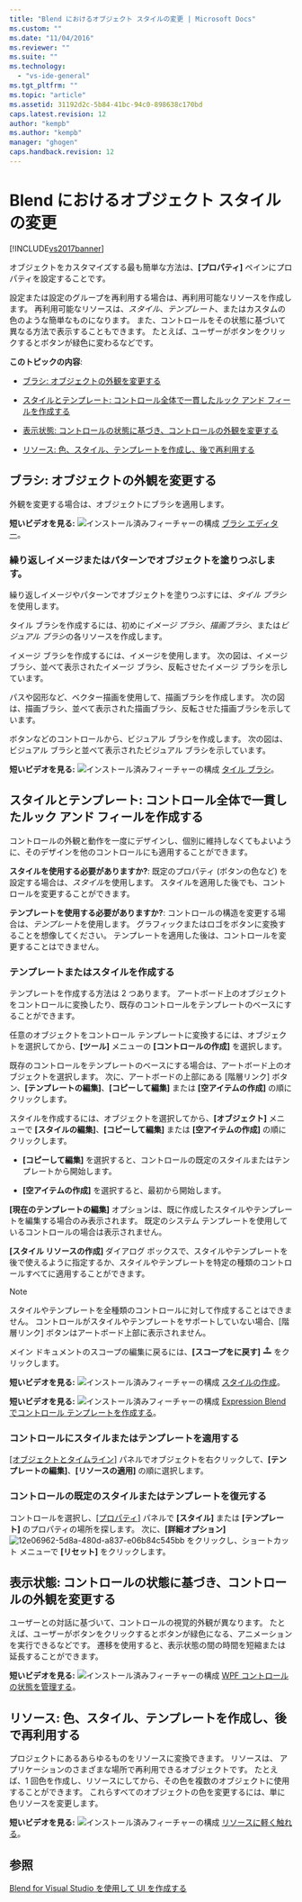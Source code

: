 ```yaml
---
title: "Blend におけるオブジェクト スタイルの変更 | Microsoft Docs"
ms.custom: ""
ms.date: "11/04/2016"
ms.reviewer: ""
ms.suite: ""
ms.technology: 
  - "vs-ide-general"
ms.tgt_pltfrm: ""
ms.topic: "article"
ms.assetid: 31192d2c-5b84-41bc-94c0-898638c170bd
caps.latest.revision: 12
author: "kempb"
ms.author: "kempb"
manager: "ghogen"
caps.handback.revision: 12
---
```

# Blend におけるオブジェクト スタイルの変更
[!INCLUDE[vs2017banner](../code-quality/includes/vs2017banner.md)]

オブジェクトをカスタマイズする最も簡単な方法は、**\[プロパティ\]** ペインにプロパティを設定することです。  
  
 設定または設定のグループを再利用する場合は、再利用可能なリソースを作成します。  再利用可能なリソースは、*スタイル*、*テンプレート*、またはカスタムの色のような簡単なものになります。  また、コントロールをその状態に基づいて異なる方法で表示することもできます。  たとえば、ユーザーがボタンをクリックするとボタンが緑色に変わるなどです。  
  
 **このトピックの内容**:  
  
-   [ブラシ: オブジェクトの外観を変更する](#Brushes)  
  
-   [スタイルとテンプレート: コントロール全体で一貫したルック アンド フィールを作成する](#Styles)  
  
-   [表示状態: コントロールの状態に基づき、コントロールの外観を変更する](#Visual)  
  
-   [リソース: 色、スタイル、テンプレートを作成し、後で再利用する](#Resources)  
  
##  <a name="Brushes"></a> ブラシ: オブジェクトの外観を変更する  
 外観を変更する場合は、オブジェクトにブラシを適用します。  
  
 **短いビデオを見る:** ![インストール済みフィーチャーの構成](../designers/media/bldadminconsoleinitialconfigicon.png "BldAdminConsoleInitialConfigIcon") [ブラシ エディター](http://www.popscreen.com/v/6A4mO/Microsoft-Expression-Blend-The-Brushes-Editor)。  
  
### 繰り返しイメージまたはパターンでオブジェクトを塗りつぶします。  
 繰り返しイメージやパターンでオブジェクトを塗りつぶすには、*タイル ブラシ*を使用します。  
  
 タイル ブラシを作成するには、初めに*イメージ ブラシ*、*描画ブラシ*、または*ビジュアル ブラシ*の各リソースを作成します。  
  
 イメージ ブラシを作成するには、イメージを使用します。  次の図は、イメージ ブラシ、並べて表示されたイメージ ブラシ、反転させたイメージ ブラシを示しています。  
  
 パスや図形など、ベクター描画を使用して、描画ブラシを作成します。  次の図は、描画ブラシ、並べて表示された描画ブラシ、反転させた描画ブラシを示しています。  
  
 ボタンなどのコントロールから、ビジュアル ブラシを作成します。  次の図は、ビジュアル ブラシと並べて表示されたビジュアル ブラシを示しています。  
  
 **短いビデオを見る:** ![インストール済みフィーチャーの構成](../designers/media/bldadminconsoleinitialconfigicon.png "BldAdminConsoleInitialConfigIcon") [タイル ブラシ](http://www.popscreen.com/v/6A4iM/Microsoft-Expression-Blend-Tile-Brushes)。  
  
##  <a name="Styles"></a> スタイルとテンプレート: コントロール全体で一貫したルック アンド フィールを作成する  
 コントロールの外観と動作を一度にデザインし、個別に維持しなくてもよいように、そのデザインを他のコントロールにも適用することができます。  
  
 **スタイルを使用する必要がありますか?**: 既定のプロパティ \(ボタンの色など\) を設定する場合は、*スタイル*を使用します。  スタイルを適用した後でも、コントロールを変更することができます。  
  
 **テンプレートを使用する必要がありますか?**: コントロールの構造を変更する場合は、*テンプレート*を使用します。  グラフィックまたはロゴをボタンに変換することを想像してください。  テンプレートを適用した後は、コントロールを変更することはできません。  
  
### テンプレートまたはスタイルを作成する  
 テンプレートを作成する方法は 2 つあります。  アートボード上のオブジェクトをコントロールに変換したり、既存のコントロールをテンプレートのベースにすることができます。  
  
 任意のオブジェクトをコントロール テンプレートに変換するには、オブジェクトを選択してから、**\[ツール\]** メニューの **\[コントロールの作成\]** を選択します。  
  
 既存のコントロールをテンプレートのベースにする場合は、アートボード上のオブジェクトを選択します。  次に、アートボードの上部にある \[階層リンク\] ボタン、**\[テンプレートの編集\]**、**\[コピーして編集\]** または **\[空アイテムの作成\]** の順にクリックします。  
  
 スタイルを作成するには、オブジェクトを選択してから、**\[オブジェクト\]** メニューで **\[スタイルの編集\]**、**\[コピーして編集\]** または **\[空アイテムの作成\]** の順にクリックします。  
  
-   **\[コピーして編集\]** を選択すると、コントロールの既定のスタイルまたはテンプレートから開始します。  
  
-   **\[空アイテムの作成\]** を選択すると、最初から開始します。  
  
 **\[現在のテンプレートの編集\]** オプションは、既に作成したスタイルやテンプレートを編集する場合のみ表示されます。  既定のシステム テンプレートを使用しているコントロールの場合は表示されません。  
  
 **\[スタイル リソースの作成\]** ダイアログ ボックスで、スタイルやテンプレートを後で使えるように指定するか、スタイルやテンプレートを特定の種類のコントロールすべてに適用することができます。  
  
> [!NOTE]
>  スタイルやテンプレートを全種類のコントロールに対して作成することはできません。  コントロールがスタイルやテンプレートをサポートしていない場合、\[階層リンク\] ボタンはアートボード上部に表示されません。  
>   
>  メイン ドキュメントのスコープの編集に戻るには、**\[スコープをに戻す\]** ![](../designers/media/55844eb3-ed98-4f20-aa66-a6f5b23eeb2b.png "55844eb3\-ed98\-4f20\-aa66\-a6f5b23eeb2b") をクリックします。  
  
 **短いビデオを見る:** ![インストール済みフィーチャーの構成](../designers/media/bldadminconsoleinitialconfigicon.png "BldAdminConsoleInitialConfigIcon") [スタイルの作成](http://www.microsoft.com/showcase/details.aspx?uuid=9b8e86e2-8e90-4d61-81af-fa5b5afb3e95)。  
  
 **短いビデオを見る:** ![インストール済みフィーチャーの構成](../designers/media/bldadminconsoleinitialconfigicon.png "BldAdminConsoleInitialConfigIcon") [Expression Blend でコントロール テンプレートを作成する](http://msdn.microsoft.com/expression/cc263912.aspx)。  
  
### コントロールにスタイルまたはテンプレートを適用する  
 [&#91;オブジェクトとタイムライン&#93;](http://msdn.microsoft.com/ja-jp/135a5a5e-ec6d-4f38-8827-60e284cd5f57) パネルでオブジェクトを右クリックして、**\[テンプレートの編集\]**、**\[リソースの適用\]** の順に選択します。  
  
### コントロールの既定のスタイルまたはテンプレートを復元する  
 コントロールを選択し、[&#91;プロパティ&#93;](http://msdn.microsoft.com/ja-jp/135a5a5e-ec6d-4f38-8827-60e284cd5f57) パネルで **\[スタイル\]** または **\[テンプレート\]** のプロパティの場所を探します。  次に、**\[詳細オプション\]** ![](../designers/media/12e06962-5d8a-480d-a837-e06b84c545bb.png "12e06962\-5d8a\-480d\-a837\-e06b84c545bb") をクリックし、ショートカット メニューで **\[リセット\]** をクリックします。  
  
##  <a name="Visual"></a> 表示状態: コントロールの状態に基づき、コントロールの外観を変更する  
 ユーザーとの対話に基づいて、コントロールの視覚的外観が異なります。  たとえば、ユーザーがボタンをクリックするとボタンが緑色になる、アニメーションを実行できるなどです。  遷移を使用すると、表示状態の間の時間を短縮または延長することができます。  
  
 **短いビデオを見る:** ![インストール済みフィーチャーの構成](../designers/media/bldadminconsoleinitialconfigicon.png "BldAdminConsoleInitialConfigIcon") [WPF コントロールの状態を管理する](https://www.youtube.com/watch?v=m0PlkF5i6uw)。  
  
##  <a name="Resources"></a> リソース: 色、スタイル、テンプレートを作成し、後で再利用する  
 プロジェクトにあるあらゆるものをリソースに変換できます。  リソースは、 アプリケーションのさまざまな場所で再利用できるオブジェクトです。  たとえば、1 回色を作成し、リソースにしてから、その色を複数のオブジェクトに使用することができます。  これらすべてのオブジェクトの色を変更するには、単に色リソースを変更します。  
  
 **短いビデオを見る:** ![インストール済みフィーチャーの構成](../designers/media/bldadminconsoleinitialconfigicon.png "BldAdminConsoleInitialConfigIcon") [リソースに軽く触れる](http://www.popscreen.com/v/6A4k7/Microsoft-Expression-Blend-Brief-Touch-on-Resources)。  
  
## 参照  
 [Blend for Visual Studio を使用して UI を作成する](../designers/creating-a-ui-by-using-blend-for-visual-studio.md)